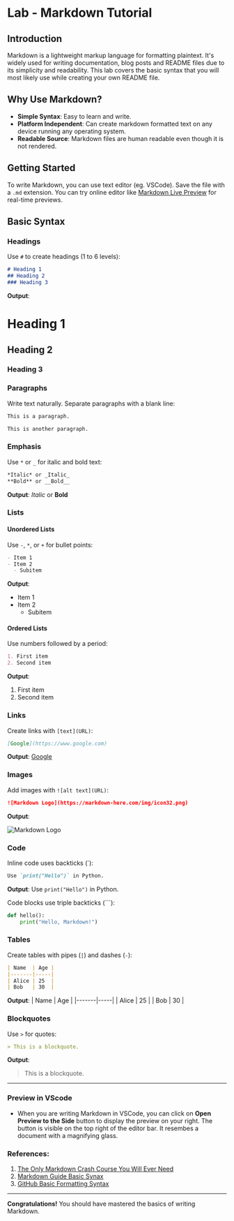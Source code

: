 # Lab - Markdown Tutorial

## Introduction
Markdown is a lightweight markup language for formatting plaintext. It's widely used for writing documentation, blog posts and README files due to its simplicity and readability. This lab covers the basic syntax that you will most likely use while creating your own README file.

## Why Use Markdown?
-   **Simple Syntax**: Easy to learn and write.
-   **Platform Independent**: Can create markdown formatted text on any device running any operating system.
-   **Readable Source**: Markdown files are human readable even though it is not rendered.


## Getting Started
To write Markdown, you can use text editor (eg. VSCode). Save the file with a `.md` extension. You can try online editor like [Markdown Live Preview](https://markdownlivepreview.com/) for real-time previews.


## Basic Syntax

### Headings
Use `#` to create headings (1 to 6 levels):
```markdown
# Heading 1
## Heading 2
### Heading 3
```
**Output**:

# Heading 1
## Heading 2
### Heading 3

### Paragraphs
Write text naturally. Separate paragraphs with a blank line:
```markdown
This is a paragraph.

This is another paragraph.
```

### Emphasis
Use `*` or `_` for italic and bold text:
```markdown
*Italic* or _Italic_
**Bold** or __Bold__
```
**Output**: *Italic* or **Bold**

### Lists
#### Unordered Lists
Use `-`, `*`, or `+` for bullet points:
```markdown
- Item 1
- Item 2
  - Subitem
```
**Output**:
- Item 1
- Item 2
    - Subitem

#### Ordered Lists
Use numbers followed by a period:
```markdown
1. First item
2. Second item
```
**Output**:
1. First item
2. Second item

### Links
Create links with `[text](URL)`:
```markdown
[Google](https://www.google.com)
```
**Output**: [Google](https://www.google.com)

### Images
Add images with `![alt text](URL)`:
```markdown
![Markdown Logo](https://markdown-here.com/img/icon32.png)
```
**Output**: 

![Markdown Logo](https://markdown-here.com/img/icon32.png)

### Code
Inline code uses backticks (`):
```markdown
Use `print("Hello")` in Python.
```
**Output**: Use `print("Hello")` in Python.

Code blocks use triple backticks (```):
```python
def hello():
    print("Hello, Markdown!")
```

### Tables
Create tables with pipes (`|`) and dashes (`-`):
```markdown
| Name  | Age |
|-------|-----|
| Alice | 25  |
| Bob   | 30  |
```
**Output**:
| Name  | Age |
|-------|-----|
| Alice | 25  |
| Bob   | 30  |


### Blockquotes
Use `>` for quotes:
```markdown
> This is a blockquote.
```
**Output**:
> This is a blockquote.

---

### Preview in VScode
*   When you are writing Markdown in VSCode, you can click on **Open Preview to the Side** button to display the preview on your right. The button is visible on the top right of the editor bar. It resembes a document with a magnifying glass.

### References:

1. [The Only Markdown Crash Course You Will Ever Need](https://www.youtube.com/watch?v=_PPWWRV6gbA)
2. [Markdown Guide Basic Synax](https://www.markdownguide.org/basic-syntax/)
3. [GitHub Basic Formatting Syntax](https://docs.github.com/en/get-started/writing-on-github/getting-started-with-writing-and-formatting-on-github/basic-writing-and-formatting-syntax)

---

**Congratulations!** You should have mastered the basics of writing Markdown.
